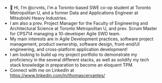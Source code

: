 - 👋 Hi, I’m @crvnts, I'm a Toronto-based SWE co-op student at Toronto Metropolitan U, and a former Data and Applications Engineer at Mitsubishi Heavy Industries.
- I am also a prev. Project Manager for the Faculty of Engineering and Architectural Science at Toronto Metropolitan U, and prev. Scrum Master for CPS714 managing a 10-developer Agile SWD team.
- My main interests are in Agile Development practices, software project management, product ownership, software design, front-end/UI engineering, and cross-platform application development!
- I am looking to build up my project portfolio to demonstrate my proficiency in the several different stacks, as well as solidify my tech stack knowledge in preparation to become an eloquent TPM.
- Connect with me on LinkedIn at https://www.linkedin.com/in/thomascervantes/
